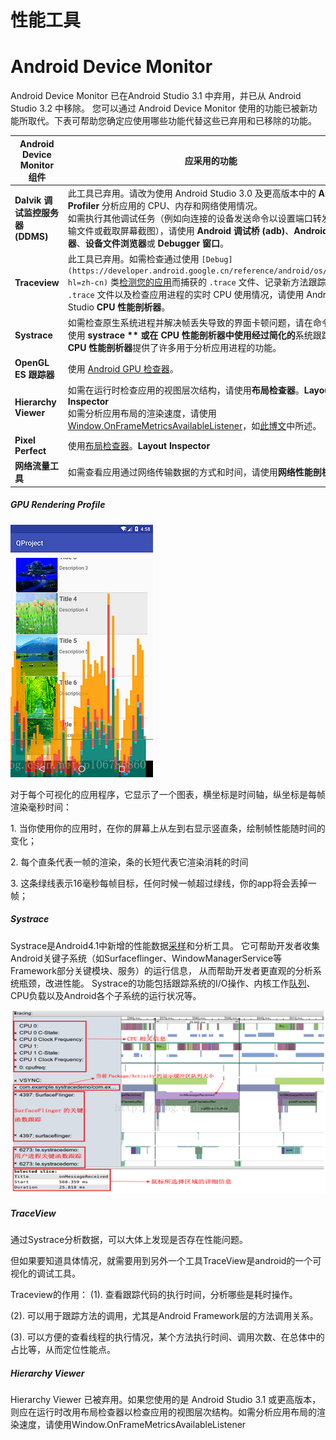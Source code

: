 # 性能工具


# Android Device Monitor
Android Device Monitor 已在Android Studio 3.1 中弃用，并已从 Android Studio 3.2 中移除。
您可以通过 Android Device Monitor 使用的功能已被新功能所取代。下表可帮助您确定应使用哪些功能代替这些已弃用和已移除的功能。

|Android Device Monitor 组件|应采用的功能|
| ----- | ----- |
|**Dalvik 调试监控服务器 (DDMS)**|此工具已弃用。请改为使用 Android Studio 3.0 及更高版本中的 **Android Profiler** 分析应用的 CPU、内存和网络使用情况。<br>如需执行其他调试任务（例如向连接的设备发送命令以设置端口转发、传输文件或截取屏幕截图），请使用 **Android 调试桥 (****adb****)**、**Android 模拟器**、**设备文件浏览器**或 **Debugger 窗口**。|
|**Traceview**|此工具已弃用。如需检查通过使用 `[Debug](https://developer.android.google.cn/reference/android/os/Debug?hl=zh-cn)` 类[检测您的应用](https://developer.android.google.cn/studio/profile/generate-trace-logs?hl=zh-cn)而捕获的 `.trace` 文件、记录新方法跟踪、导出 `.trace` 文件以及检查应用进程的实时 CPU 使用情况，请使用 Android Studio **CPU 性能剖析器**。|
|**Systrace**|如需检查原生系统进程并解决帧丢失导致的界面卡顿问题，请在命令行中使用 **systrace ** 或在 **CPU 性能剖析器**中使用经过简化的**系统跟踪**。**CPU 性能剖析器**提供了许多用于分析应用进程的功能。|
|**OpenGL ES 跟踪器**|使用 [Android GPU 检查器](https://developer.android.google.cn/agi?hl=zh-cn)。|
|**Hierarchy Viewer**|如需在运行时检查应用的视图层次结构，请使用**布局检查器**。**Layout Inspector**<br>如需分析应用布局的渲染速度，请使用 [Window.OnFrameMetricsAvailableListener](https://developer.android.google.cn/reference/android/view/Window.OnFrameMetricsAvailableListener?hl=zh-cn)，如[此博文](https://android-developers.googleblog.com/2017/08/understanding-performance-benefits-of.html)中所述。|
|**Pixel Perfect**|使用[布局检查器](https://developer.android.google.cn/studio/debug/layout-inspector?hl=zh-cn)。**Layout Inspector**|
|**网络流量工具**|如需查看应用通过网络传输数据的方式和时间，请使用**网络性能剖析器**。|



##### GPU Rendering Profile
![image](images/image4.png)

对于每个可视化的应用程序，它显示了一个图表，横坐标是时间轴，纵坐标是每帧渲染毫秒时间：

1\. 当你使用你的应用时，在你的屏幕上从左到右显示竖直条，绘制帧性能随时间的变化；

2\. 每个直条代表一帧的渲染，条的长短代表它渲染消耗的时间

3\. 这条绿线表示16毫秒每帧目标，任何时候一帧超过绿线，你的app将会丢掉一帧； 



##### Systrace
Systrace是Android4.1中新增的性能数据[采样](https://so.csdn.net/so/search?q=%E9%87%87%E6%A0%B7&spm=1001.2101.3001.7020)和分析工具。
它可帮助开发者收集Android关键子系统（如Surfaceflinger、WindowManagerService等Framework部分关键模块、服务）的运行信息，
从而帮助开发者更直观的分析系统瓶颈，改进性能。
Systrace的功能包括跟踪系统的I/O操作、内核工作[队列](https://so.csdn.net/so/search?q=%E9%98%9F%E5%88%97&spm=1001.2101.3001.7020)、
CPU负载以及Android各个子系统的运行状况等。



![image](images/image1.png)



##### TraceView
通过Systrace分析数据，可以大体上发现是否存在性能问题。

但如果要知道具体情况，就需要用到另外一个工具TraceView是android的一个可视化的调试工具。

Traceview的作用：
(1). 查看跟踪代码的执行时间，分析哪些是耗时操作。

(2). 可以用于跟踪方法的调用，尤其是Android Framework层的方法调用关系。

(3). 可以方便的查看线程的执行情况，某个方法执行时间、调用次数、在总体中的占比等，从而定位性能点。



##### Hierarchy Viewer
Hierarchy Viewer 已被弃用。如果您使用的是 Android Studio 3.1 或更高版本，
则应在运行时改用布局检查器以检查应用的视图层次结构。如需分析应用布局的渲染速度，请使用Window.OnFrameMetricsAvailableListener